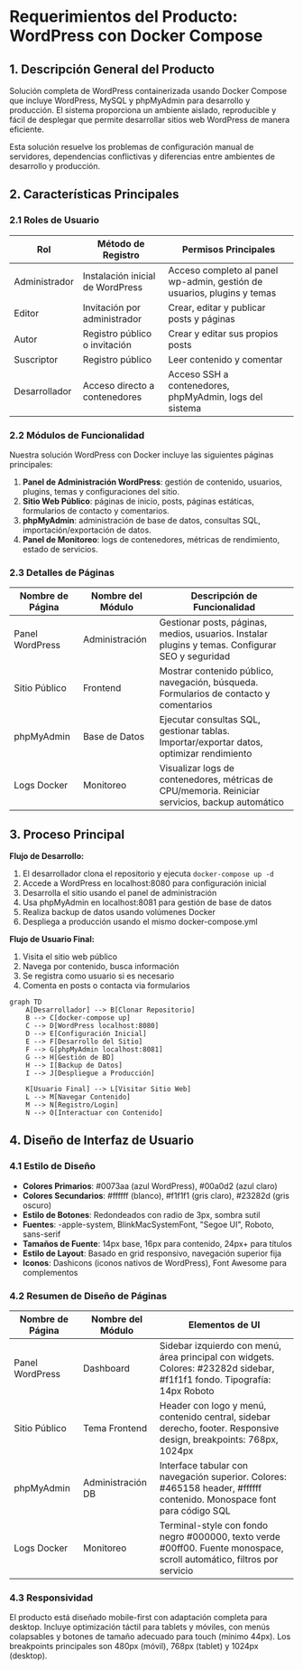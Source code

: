 # Requerimientos del Producto: WordPress con Docker Compose

## 1. Descripción General del Producto

Solución completa de WordPress containerizada usando Docker Compose que incluye WordPress, MySQL y phpMyAdmin para desarrollo y producción. El sistema proporciona un ambiente aislado, reproducible y fácil de desplegar que permite desarrollar sitios web WordPress de manera eficiente.

Esta solución resuelve los problemas de configuración manual de servidores, dependencias conflictivas y diferencias entre ambientes de desarrollo y producción.

## 2. Características Principales

### 2.1 Roles de Usuario

| Rol | Método de Registro | Permisos Principales |
|-----|-------------------|---------------------|
| Administrador | Instalación inicial de WordPress | Acceso completo al panel wp-admin, gestión de usuarios, plugins y temas |
| Editor | Invitación por administrador | Crear, editar y publicar posts y páginas |
| Autor | Registro público o invitación | Crear y editar sus propios posts |
| Suscriptor | Registro público | Leer contenido y comentar |
| Desarrollador | Acceso directo a contenedores | Acceso SSH a contenedores, phpMyAdmin, logs del sistema |

### 2.2 Módulos de Funcionalidad

Nuestra solución WordPress con Docker incluye las siguientes páginas principales:

1. **Panel de Administración WordPress**: gestión de contenido, usuarios, plugins, temas y configuraciones del sitio.
2. **Sitio Web Público**: páginas de inicio, posts, páginas estáticas, formularios de contacto y comentarios.
3. **phpMyAdmin**: administración de base de datos, consultas SQL, importación/exportación de datos.
4. **Panel de Monitoreo**: logs de contenedores, métricas de rendimiento, estado de servicios.

### 2.3 Detalles de Páginas

| Nombre de Página | Nombre del Módulo | Descripción de Funcionalidad |
|------------------|-------------------|-----------------------------|
| Panel WordPress | Administración | Gestionar posts, páginas, medios, usuarios. Instalar plugins y temas. Configurar SEO y seguridad |
| Sitio Público | Frontend | Mostrar contenido público, navegación, búsqueda. Formularios de contacto y comentarios |
| phpMyAdmin | Base de Datos | Ejecutar consultas SQL, gestionar tablas. Importar/exportar datos, optimizar rendimiento |
| Logs Docker | Monitoreo | Visualizar logs de contenedores, métricas de CPU/memoria. Reiniciar servicios, backup automático |

## 3. Proceso Principal

**Flujo de Desarrollo:**
1. El desarrollador clona el repositorio y ejecuta `docker-compose up -d`
2. Accede a WordPress en localhost:8080 para configuración inicial
3. Desarrolla el sitio usando el panel de administración
4. Usa phpMyAdmin en localhost:8081 para gestión de base de datos
5. Realiza backup de datos usando volúmenes Docker
6. Despliega a producción usando el mismo docker-compose.yml

**Flujo de Usuario Final:**
1. Visita el sitio web público
2. Navega por contenido, busca información
3. Se registra como usuario si es necesario
4. Comenta en posts o contacta via formularios

```mermaid
graph TD
    A[Desarrollador] --> B[Clonar Repositorio]
    B --> C[docker-compose up]
    C --> D[WordPress localhost:8080]
    D --> E[Configuración Inicial]
    E --> F[Desarrollo del Sitio]
    F --> G[phpMyAdmin localhost:8081]
    G --> H[Gestión de BD]
    H --> I[Backup de Datos]
    I --> J[Despliegue a Producción]
    
    K[Usuario Final] --> L[Visitar Sitio Web]
    L --> M[Navegar Contenido]
    M --> N[Registro/Login]
    N --> O[Interactuar con Contenido]
```

## 4. Diseño de Interfaz de Usuario

### 4.1 Estilo de Diseño

- **Colores Primarios**: #0073aa (azul WordPress), #00a0d2 (azul claro)
- **Colores Secundarios**: #ffffff (blanco), #f1f1f1 (gris claro), #23282d (gris oscuro)
- **Estilo de Botones**: Redondeados con radio de 3px, sombra sutil
- **Fuentes**: -apple-system, BlinkMacSystemFont, "Segoe UI", Roboto, sans-serif
- **Tamaños de Fuente**: 14px base, 16px para contenido, 24px+ para títulos
- **Estilo de Layout**: Basado en grid responsivo, navegación superior fija
- **Iconos**: Dashicons (iconos nativos de WordPress), Font Awesome para complementos

### 4.2 Resumen de Diseño de Páginas

| Nombre de Página | Nombre del Módulo | Elementos de UI |
|------------------|-------------------|----------------|
| Panel WordPress | Dashboard | Sidebar izquierdo con menú, área principal con widgets. Colores: #23282d sidebar, #f1f1f1 fondo. Tipografía: 14px Roboto |
| Sitio Público | Tema Frontend | Header con logo y menú, contenido central, sidebar derecho, footer. Responsive design, breakpoints: 768px, 1024px |
| phpMyAdmin | Administración DB | Interface tabular con navegación superior. Colores: #465158 header, #ffffff contenido. Monospace font para código SQL |
| Logs Docker | Monitoreo | Terminal-style con fondo negro #000000, texto verde #00ff00. Fuente monospace, scroll automático, filtros por servicio |

### 4.3 Responsividad

El producto está diseñado mobile-first con adaptación completa para desktop. Incluye optimización táctil para tablets y móviles, con menús colapsables y botones de tamaño adecuado para touch (mínimo 44px). Los breakpoints principales son 480px (móvil), 768px (tablet) y 1024px (desktop).